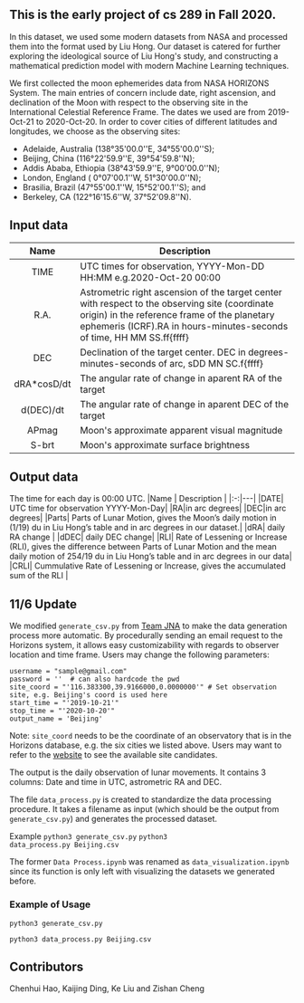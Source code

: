 ## This is the early project of cs 289 in Fall 2020. 

In this dataset, we used some modern datasets from NASA and processed them into the format used by Liu Hong. Our dataset is catered for further exploring the ideological source of Liu Hong's study, and constructing a mathematical prediction model with modern Machine Learning techniques.

We first collected the moon ephemerides data from NASA HORIZONS System. The main entries of concern include date, right ascension, and declination of the Moon with respect to the observing site in the International Celestial Reference Frame. The dates we used are from 2019-Oct-21 to 2020-Oct-20. In order to cover cities of different latitudes and longitudes, we choose as the observing sites:
- Adelaide, Australia (138°35'00.0''E, 34°55'00.0''S); 
- Beijing, China (116°22'59.9''E, 39°54'59.8''N); 
- Addis Ababa, Ethiopia (38°43'59.9''E, 9°00'00.0''N); 
- London, England ( 0°07'00.1''W, 51°30'00.0''N); 
- Brasilia, Brazil (47°55'00.1''W, 15°52'00.1''S); and 
- Berkeley, CA (122°16'15.6''W, 37°52'09.8''N).

## Input data
|Name | Description |
|:-:|---|
|TIME| UTC times for observation, YYYY-Mon-DD HH:MM e.g.2020-Oct-20 00:00  | 
|R.A.| Astrometric right ascension of the target center with respect to the observing site (coordinate origin) in the reference frame of the planetary ephemeris (ICRF).RA  in hours-minutes-seconds of time, HH MM SS.ff{ffff}|   
|DEC| Declination of the target center. DEC in degrees-minutes-seconds of arc,  sDD MN SC.f{ffff}|
|dRA*cosD/dt|The angular rate of change in aparent RA of the target|
|d(DEC)/dt|The angular rate of change in aparent DEC of the target|
|APmag|Moon's approximate apparent visual magnitude|
|S-brt|Moon's approximate surface brightness|


## Output data
The time for each day is 00:00 UTC.
|Name | Description | 
|:-:|---|
|DATE| UTC time for observation YYYY-Mon-Day| 
|RA|in arc degrees|
|DEC|in arc degrees|
|Parts| Parts of Lunar Motion, gives the Moon’s daily motion in (1/19) du in Liu Hong’s table and in arc degrees in our dataset.|
|dRA| daily RA change |
|dDEC| daily DEC change|
|RLI| Rate of Lessening or Increase (RLI), gives the difference between Parts of Lunar Motion and the mean daily motion of 254/19 du in Liu Hong’s table and in arc degrees in our data|
|CRLI| Cummulative Rate of Lessening or Increase, gives the accumulated sum of the RLI |

## 11/6 Update
We modified <code>generate_csv.py</code> from [Team JNA](https://github.com/NaveenGop/astro-data) to make the data generation process more automatic. By procedurally sending an email request to the Horizons system, it allows easy customizability with regards to observer location and time frame. Users may change the following parameters:

    username = "sample@gmail.com"
    password = ''  # can also hardcode the pwd
    site_coord = "'116.383300,39.9166000,0.0000000'" # Set observation site, e.g. Beijing's coord is used here
    start_time = "'2019-10-21'"
    stop_time = "'2020-10-20'"
    output_name = 'Beijing' 

Note: <code>site_coord</code> needs to be the coordinate of an observatory that is in the Horizons database, e.g. the six cities we listed above. Users may want to refer to the [website](https://ssd.jpl.nasa.gov/horizons.cgi?s_loc=1#top) to see the available site candidates.

The output is the daily observation of lunar movements. It contains 3 columns: Date and time in UTC, astrometric RA and DEC.

The file <code>data_process.py</code> is created to standardize the data processing procedure. It takes a filename as input (which should be the output from <code>generate_csv.py</code>) and generates the processed dataset.

Example
 <code>python3 generate_csv.py</code> 
 <code>python3 data_process.py Beijing.csv</code> 

The former <code>Data Process.ipynb</code> was renamed as <code>data_visualization.ipynb</code> since its function is only left with visualizing the datasets we generated before.

### Example of Usage
 <code>python3 generate_csv.py</code> 
 
 <code>python3 data_process.py Beijing.csv</code> 
  
## Contributors
Chenhui Hao, Kaijing Ding, Ke Liu and Zishan Cheng

